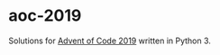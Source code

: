 # aoc-2019
Solutions for [Advent of Code 2019](https://adventofcode.com/2019/) written in Python 3.
